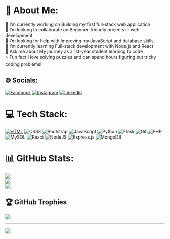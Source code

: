 # 💫 About Me:
🔭 I’m currently working on Building my first full-stack web application<br>👯 I’m looking to collaborate on Beginner-friendly projects in web development<br>🤝 I’m looking for help with Improving my JavaScript and database skills<br>🌱 I’m currently learning  Full-stack development with Node.js and React<br>💬 Ask me about My journey as a 1st-year student learning to code<br>⚡ Fun fact I love solving puzzles and can spend hours figuring out tricky coding problems!


## 🌐 Socials:
[![Facebook](https://img.shields.io/badge/Facebook-%231877F2.svg?logo=Facebook&logoColor=white)](https://facebook.com/61567204026873) [![Instagram](https://img.shields.io/badge/Instagram-%23E4405F.svg?logo=Instagram&logoColor=white)](https://instagram.com/saad__kanani) [![LinkedIn](https://img.shields.io/badge/LinkedIn-%230077B5.svg?logo=linkedin&logoColor=white)](https://www.instagram.com/learntodev.ka/)

# 💻 Tech Stack:
[![HTML](https://img.shields.io/badge/html5%20-%23E34F26.svg?&style=for-the-badge&logo=html5&logoColor=white)](https://github.com/yourusername/Portfolio-Website/search?l=html) ![CSS3](https://img.shields.io/badge/css3-%231572B6.svg?style=for-the-badge&logo=css3&logoColor=white) ![Bootstrap](https://img.shields.io/badge/bootstrap-%238511FA.svg?style=for-the-badge&logo=bootstrap&logoColor=white) ![JavaScript](https://img.shields.io/badge/javascript-%23323330.svg?style=for-the-badge&logo=javascript&logoColor=%23F7DF1E) ![Python](https://img.shields.io/badge/python-3670A0?style=for-the-badge&logo=python&logoColor=ffdd54) ![Flask](https://img.shields.io/badge/flask-%23000.svg?style=for-the-badge&logo=flask&logoColor=white) ![Git](https://img.shields.io/badge/git-%23F05033.svg?style=for-the-badge&logo=git&logoColor=white) ![PHP](https://img.shields.io/badge/php-%23777BB4.svg?style=for-the-badge&logo=php&logoColor=white) ![MySQL](https://img.shields.io/badge/mysql-4479A1.svg?style=for-the-badge&logo=mysql&logoColor=white) ![React](https://img.shields.io/badge/react-%2320232a.svg?style=for-the-badge&logo=react&logoColor=%2361DAFB) ![NodeJS](https://img.shields.io/badge/node.js-6DA55F?style=for-the-badge&logo=node.js&logoColor=white) ![Express.js](https://img.shields.io/badge/express.js-%23404d59.svg?style=for-the-badge&logo=express&logoColor=%2361DAFB) ![MongoDB](https://img.shields.io/badge/MongoDB-%234ea94b.svg?style=for-the-badge&logo=mongodb&logoColor=white)
# 📊 GitHub Stats:
![](https://github-readme-stats.vercel.app/api?username=Sa3d-Ka&theme=neon&hide_border=false&include_all_commits=true&count_private=true)<br/>
![](https://github-readme-streak-stats.herokuapp.com/?user=Sa3d-Ka&theme=neon&hide_border=false)<br/>
![](https://github-readme-stats.vercel.app/api/top-langs/?username=Sa3d-Ka&theme=neon&hide_border=false&include_all_commits=true&count_private=true&layout=compact)

## 🏆 GitHub Trophies
![](https://github-profile-trophy.vercel.app/?username=Sa3d-Ka&theme=radical&no-frame=false&no-bg=false&margin-w=4)

---
[![](https://visitcount.itsvg.in/api?id=Sa3d-Ka&icon=0&color=0)](https://visitcount.itsvg.in)

<!-- Proudly created with GPRM ( https://gprm.itsvg.in ) -->
